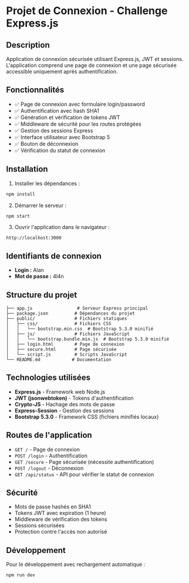 # Projet de Connexion - Challenge Express.js

## Description
Application de connexion sécurisée utilisant Express.js, JWT et sessions. L'application comprend une page de connexion et une page sécurisée accessible uniquement après authentification.

## Fonctionnalités
- ✅ Page de connexion avec formulaire login/password
- ✅ Authentification avec hash SHA1
- ✅ Génération et vérification de tokens JWT
- ✅ Middleware de sécurité pour les routes protégées
- ✅ Gestion des sessions Express
- ✅ Interface utilisateur avec Bootstrap 5
- ✅ Bouton de déconnexion
- ✅ Vérification du statut de connexion

## Installation

1. Installer les dépendances :
```bash
npm install
```

2. Démarrer le serveur :
```bash
npm start
```

3. Ouvrir l'application dans le navigateur :
```
http://localhost:3000
```

## Identifiants de connexion
- **Login :** Alan
- **Mot de passe :** 4l4n

## Structure du projet
```
├── app.js                 # Serveur Express principal
├── package.json          # Dépendances du projet
├── public/               # Fichiers statiques
│   ├── css/              # Fichiers CSS
│   │   └── bootstrap.min.css  # Bootstrap 5.3.0 minifié
│   ├── js/               # Fichiers JavaScript
│   │   └── bootstrap.bundle.min.js  # Bootstrap 5.3.0 minifié
│   ├── login.html        # Page de connexion
│   ├── secure.html       # Page sécurisée
│   └── script.js         # Scripts JavaScript
└── README.md            # Documentation
```

## Technologies utilisées
- **Express.js** - Framework web Node.js
- **JWT (jsonwebtoken)** - Tokens d'authentification
- **Crypto-JS** - Hachage des mots de passe
- **Express-Session** - Gestion des sessions
- **Bootstrap 5.3.0** - Framework CSS (fichiers minifiés locaux)

## Routes de l'application
- `GET /` - Page de connexion
- `POST /login` - Authentification
- `GET /secure` - Page sécurisée (nécessite authentification)
- `POST /logout` - Déconnexion
- `GET /api/status` - API pour vérifier le statut de connexion

## Sécurité
- Mots de passe hashés en SHA1
- Tokens JWT avec expiration (1 heure)
- Middleware de vérification des tokens
- Sessions sécurisées
- Protection contre l'accès non autorisé

## Développement
Pour le développement avec rechargement automatique :
```bash
npm run dev
```
#
